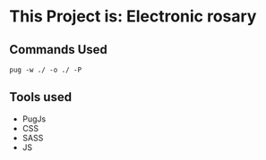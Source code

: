 
# This Project is: Electronic rosary

## Commands Used
``` pug watch {use it every time} {you can change the path of pug when convert to html: pug -w ./ -o ./html -P}
pug -w ./ -o ./ -P
```

## Tools used
- PugJs
- CSS
- SASS
- JS